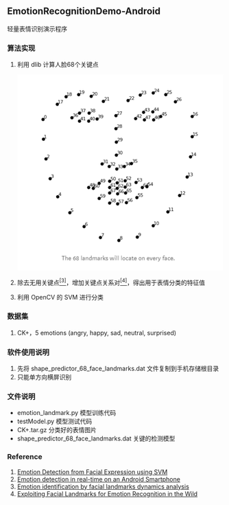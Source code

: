 ## EmotionRecognitionDemo-Android

轻量表情识别演示程序

### 算法实现

1. 利用 dlib 计算人脸68个关键点

   ![68landmarks](img/68landmarks.png)

2. 除去无用关键点[$^{[3]}$](papers/Emotion-identification-by-facial-landmarks-dynamics-analysis.pdf)，增加关键点关系对[$^{[4]}$](papers/Exploiting_Facial_Landmarks_for_Emotion_Recognition_in_the_Wild.pdf)，得出用于表情分类的特征值

3. 利用 OpenCV 的 SVM 进行分类

### 数据集

1. CK+，5 emotions (angry, happy, sad, neutral, surprised)

### 软件使用说明

1. 先将 shape_predictor_68_face_landmarks.dat 文件复制到手机存储根目录
2. 只能单方向横屏识别

### 文件说明

- emotion_landmark.py       模型训练代码
- testModel.py       模型测试代码
- CK+.tar.gz     分类好的表情图片
- shape_predictor_68_face_landmarks.dat     关键的检测模型

### Reference

1. [Emotion Detection from Facial Expression using SVM](papers/Emotion_Detection_from_Facial_Expression_using_SVM.pdf)
2. [Emotion detection in real-time on an Android Smartphone](papers/Emotion_detection_in_real-time_on_an_Android_Smartphone.pdf)
3. [Emotion identification by facial landmarks dynamics analysis](papers/Emotion-identification-by-facial-landmarks-dynamics-analysis.pdf)
4. [Exploiting Facial Landmarks for Emotion Recognition in the Wild](papers/Exploiting_Facial_Landmarks_for_Emotion_Recognition_in_the_Wild.pdf)

